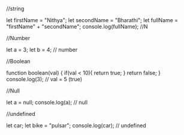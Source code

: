 //string

let firstName = "Nithya";
let secondName = "Bharathi";
let fullName = "firstName" + "secondName";
console.log(fullName);  //N

//Number 

let a = 3;
let b = 4; // number

//Boolean

function boolean(val)
{
if(val < 10){
    return true;
}
return false;
}
console.log(3);  // val =  5 (true)


//Null 

let a = null;
console.log(a); // null

//undefined 

let car;
let bike = "pulsar";
console.log(car);  // undefined

